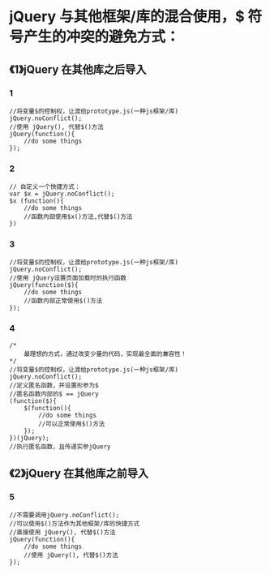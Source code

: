 # jQuery 与其他框架/库的混合使用，$ 符号产生的冲突的避免方式：

## 《1》jQuery 在其他库之后导入

### 1

    //将变量$的控制权，让渡给prototype.js(一种js框架/库)
    jQuery.noConflict();
    //使用 jQuery(), 代替$()方法
    jQuery(function(){
    	//do some things
    });

### 2

    // 自定义一个快捷方式：
    var $x = jQuery.noConflict();
    $x (function(){
        //do some things
        //函数内部使用$x()方法,代替$()方法
    })

### 3

    //将变量$的控制权，让渡给prototype.js(一种js框架/库)
    jQuery.noConflict();
    //使用 jQuery设置页面加载时的执行函数
    jQuery(function($){
    	//do some things
    	//函数内部正常使用$()方法
    });

### 4

    /*
    	最理想的方式，通过改变少量的代码，实现最全面的兼容性！
    */
    //将变量$的控制权，让渡给prototype.js(一种js框架/库)
    jQuery.noConflict();
    //定义匿名函数，并设置形参为$
    //匿名函数内部的$ == jQuery
    (function($){
    	$(function(){
    		//do some things
    		//可以正常使用$()方法
    	});
    })(jQuery);
    //执行匿名函数，且传递实参jQuery

## 《2》jQuery 在其他库之前导入

### 5

    //不需要调用jQuery.noConflict();
    //可以使用$()方法作为其他框架/库的快捷方式
    //直接使用 jQuery(), 代替$()方法
    jQuery(function(){
    	//do some things
    	//使用 jQuery(), 代替$()方法
    });
